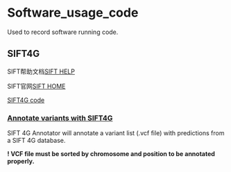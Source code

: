 # Software_usage_code

Used to record software running code. 

## SIFT4G

SIFT帮助文档[SIFT HELP](https://sift.bii.a-star.edu.sg/www/SIFT_help.html#substitution)

SIFT官网[SIFT HOME](https://sift.bii.a-star.edu.sg/index.html)

[SIFT4G code](https://sift.bii.a-star.edu.sg/sift4g/SIFT4G_codes.html)

### [Annotate variants with SIFT4G](https://sift.bii.a-star.edu.sg/sift4g/AnnotateVariants.html)

SIFT 4G Annotator will annotate a variant list (.vcf file) with predictions from a SIFT 4G database.

**! VCF file must be sorted by chromosome and position to be annotated properly.**







